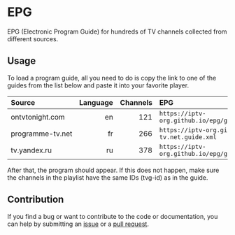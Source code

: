 # EPG

EPG (Electronic Program Guide) for hundreds of TV channels collected from different sources.

## Usage

To load a program guide, all you need to do is copy the link to one of the guides from the list below and paste it into your favorite player.

<table>
  <thead>
    <tr><th align="left">Source</th><th align="left">Language</th><th align="left">Channels</th><th align="left">EPG</th></tr>
  </thead>
  <tbody>
    <tr><td align="left" nowrap>ontvtonight.com</td><td align="right">en</td><td align="right">121</td><td align="left" nowrap><code>https://iptv-org.github.io/epg/guides/ontvtonight.com.guide.xml</code></td></tr>
    <tr><td align="left" nowrap>programme-tv.net</td><td align="right">fr</td><td align="right">266</td><td align="left" nowrap><code>https://iptv-org.github.io/epg/guides/programme-tv.net.guide.xml</code></td></tr>
    <tr><td align="left" nowrap>tv.yandex.ru</td><td align="right">ru</td><td align="right">378</td><td align="left" nowrap><code>https://iptv-org.github.io/epg/guides/tv.yandex.ru.guide.xml</code></td></tr>
  </tbody>
</table>

After that, the program should appear. If this does not happen, make sure the channels in the playlist have the same IDs (tvg-id) as in the guide.

## Contribution

If you find a bug or want to contribute to the code or documentation, you can help by submitting an [issue](https://github.com/iptv-org/epg/issues) or a [pull request](https://github.com/iptv-org/epg/pulls).
